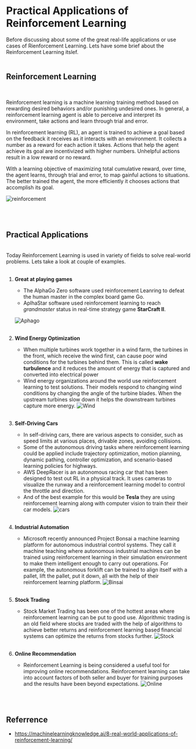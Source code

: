 # **Practical Applications of Reinforcement Learning**

Before discussing about some of the great real-life applications or use cases of Rienforcement Learning. Lets have some brief about the Reinforcement Learning itslef.
<br />
<br />

## **Reinforcement Learning**
<br />

Reinforcement learning is a machine learning training method based on rewarding desired behaviors and/or punishing undesired ones. In general, a reinforcement learning agent is able to perceive and interpret its environment, take actions and learn through trial and error.  

In reinforcement learning (RL), an agent is trained to achieve a goal based on the feedback it receives as it interacts with an environment. It collects a number as a reward for each action it takes. Actions that help the agent achieve its goal are incentivized with higher numbers. Unhelpful actions result in a low reward or no reward.

With a learning objective of maximizing total cumulative reward, over time, the agent learns, through trial and error, to map gainful actions to situations. The better trained the agent, the more efficiently it chooses actions that accomplish its goal.

![reinforcement](https://miro.medium.com/max/2000/0*WC4l7u90TsKs_eXj.png)

<br><br>

## **Practical Applications**
<br>
Today Reinforcement Learning is used in variety of fields to solve real-world problems. Lets take a look at couple of examples.
<br ><br> 

1. **Great at playing games**

    * The AlphaGo Zero software used reinforcement Leanring to defeat the human master in the complex board game Go.
    * AplhaStar software used reinforcement learning  to reach *grandmaster* status in real-time strategy game **StarCraft II**.

    ![Aphago](https://cdn.analyticsvidhya.com/wp-content/uploads/2017/01/09112900/alphago-vs-lee-sedol-2_w_600.jpg)
<br/><br/>

2. **Wind Energy Optimization**

    * When multiple turbines work together in a wind farm, the turbines in the front, which receive the wind first, can cause poor wind conditions for the turbines behind them. This is called **wake turbulence** and it reduces the amount of energy that is captured and converted into electrical power
    * Wind energy organizations around the world use reinforcement learning to test solutions. Their models respond to changing wind conditions by changing the angle of the turbine blades. When the upstream turbines slow down it helps the downstream turbines capture more energy.
    ![Wind](https://energycentral.com/sites/default/files/styles/og_meta/public/ece/nodes/363580/wind204x620300dpi.jpg?itok=xhclDk1S)
<br><br>

3. **Self-Driving Cars**

    * In self-driving cars, there are various aspects to consider, such as speed limits at various places, drivable zones, avoiding collisions.
    * Some of the autonomous driving tasks where reinforcement learning could be applied include trajectory optimization, motion planning, dynamic pathing, controller optimization, and scenario-based learning policies for highways.
    * AWS DeepRacer is an autonomous racing car that has been designed to test out RL in a physical track. It uses cameras to visualize the runway and a reinforcement learning model to control the throttle and direction.
    * And of the best example for this would be **Tesla** they are using reinforcement learning along with computer vision to train their their car models.
    ![cars](https://bernardmarr.com/wp-content/uploads/2021/07/How-Tesla-Is-Using-Artificial-Intelligence-to-Create-The-Autonomous-Cars-Of-The-Future.jpg)
<Br><Br>

4. **Industrial Automation**

    * Microsoft recently announced Project Bonsai a machine learning platform for autonomous industrial control systems. They call it machine teaching where autonomous industrial machines can be trained using reinforcement learning in their simulation environment to make them intelligent enough to carry out operations. For example, the autonomous forklift can be trained to align itself with a pallet, lift the pallet, put it down, all with the help of their reinforcement learning platform.
    ![Binsai](https://venturebeat.com/wp-content/uploads/2020/05/moab-sim-chart.png?w=1536&strip=all)
<Br><br>

5. **Stock Trading**

    * Stock Market Trading has been one of the hottest areas where reinforcement learning can be put to good use. Algorithmic trading is an old field where stocks are traded with the help of algorithms to achieve better returns and reinforcement learning based financial systems can optimize the returns from stocks further. 
    ![Stock](https://machinelearningknowledge.ai/wp-content/uploads/2020/08/Reinforcement-Learning-Applications-1.jpg)
<br><br>

6. **Online Recommendation**

    * Reinforcement Learning is being considered a useful tool for improving online recommendations. Reinforcement learning can take into account factors of both seller and buyer for training purposes and the results have been beyond expectations.
    ![Online](https://qjjnh3a9hpo1nukrg1fwoh71-wpengine.netdna-ssl.com/wp-content/uploads/2019/05/Taobao_800px_web.jpg)

<Br><Br>

## **Referrence**

* https://machinelearningknowledge.ai/8-real-world-applications-of-reinforcement-learning/